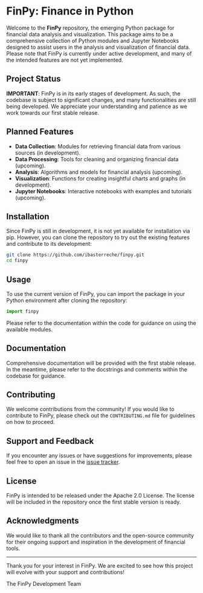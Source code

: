 # FinPy: Finance in Python

Welcome to the **FinPy** repository, the emerging Python package for financial data analysis and visualization. This package aims to be a comprehensive collection of Python modules and Jupyter Notebooks designed to assist users in the analysis and visualization of financial data. Please note that FinPy is currently under active development, and many of the intended features are not yet implemented.

## Project Status

**IMPORTANT**: FinPy is in its early stages of development. As such, the codebase is subject to significant changes, and many functionalities are still being developed. We appreciate your understanding and patience as we work towards our first stable release.

## Planned Features

- **Data Collection**: Modules for retrieving financial data from various sources (in development).
- **Data Processing**: Tools for cleaning and organizing financial data (upcoming).
- **Analysis**: Algorithms and models for financial analysis (upcoming).
- **Visualization**: Functions for creating insightful charts and graphs (in development).
- **Jupyter Notebooks**: Interactive notebooks with examples and tutorials (upcoming).

## Installation

Since FinPy is still in development, it is not yet available for installation via pip. However, you can clone the repository to try out the existing features and contribute to its development:

```bash
git clone https://github.com/ibasterreche/finpy.git
cd finpy
```

## Usage

To use the current version of FinPy, you can import the package in your Python environment after cloning the repository:

```python
import finpy
```

Please refer to the documentation within the code for guidance on using the available modules.

## Documentation

Comprehensive documentation will be provided with the first stable release. In the meantime, please refer to the docstrings and comments within the codebase for guidance.

## Contributing

We welcome contributions from the community! If you would like to contribute to FinPy, please check out the `CONTRIBUTING.md` file for guidelines on how to proceed.

## Support and Feedback

If you encounter any issues or have suggestions for improvements, please feel free to open an issue in the [issue tracker](https://github.com/ibasterreche/finpy/issues).

## License

FinPy is intended to be released under the Apache 2.0 License. The license will be included in the repository once the first stable version is ready.

## Acknowledgments

We would like to thank all the contributors and the open-source community for their ongoing support and inspiration in the development of financial tools.

---

Thank you for your interest in FinPy. We are excited to see how this project will evolve with your support and contributions!

The FinPy Development Team

<!--
# FinPy Package

FinPy (_Finance in Python_) is a collection of useful tools for financial analysis in Python.

In other words, you can write the code for a financial model, using the finpy API and the Python programming language, and then run it in your system  replicate it
-->